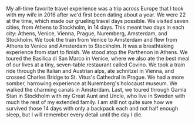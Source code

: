 My all-time favorite travel experience was a trip across Europe that I took
with my wife in 2016 after we'd first been dating about a year. We were 22 at
the time, which made our grueling travel days possible. We visited seven cities,
from Athens to Stockholm, in 14 days. This meant two days in each city: Athens,
Venice, Vienna, Prague, Nuremberg, Amsterdam, and Stockholm. We took the train
from Venice to Amsterdam and flew from Athens to Venice and Amsterdam to
Stockholm. It was a breathtaking experience from start to finish. We stood atop
the Parthenon in Athens. We toured the Basilica di San Marco in Venice, where we
also ate the best meal of our lives at a tiny, seven-table restaurant called
Covino. We took a train ride through the Italian and Austrian alps, ate
schnitzel in Vienna, and crossed Charles Bridge to St. Vitus's Cathedral in
Prague. We had a more somber, harrowing experience at Nuremberg's holocaust
museum. We walked the charming canals in Amsterdam. Last, we toured through
Gamla Stan in Stockholm with my Great Aunt and Uncle, who live in Sweden
with much the rest of my extended family. I am still not quite sure how we
survived those 14 days with only a backpack each and not half enough sleep,
but I will remember every detail until the day I die.
